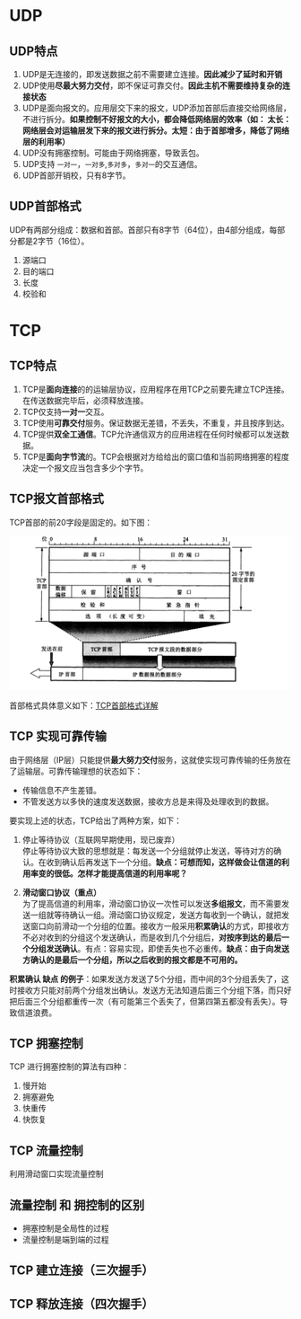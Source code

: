 # UDP

## UDP特点
1. UDP是无连接的，即发送数据之前不需要建立连接。**因此减少了延时和开销**
2. UDP使用**尽最大努力交付**，即不保证可靠交付。**因此主机不需要维持复杂的连接状态**
3. UDP是面向报文的。应用层交下来的报文，UDP添加首部后直接交给网络层，不进行拆分。**如果控制不好报文的大小，都会降低网络层的效率（如： 太长：网络层会对运输层发下来的报文进行拆分。太短：由于首部增多，降低了网络层的利用率）**
4. UDP没有拥塞控制。可能由于网络拥塞，导致丢包。
5. UDP支持 `一对一`，`一对多`,`多对多`，`多对一`的交互通信。
6. UDP首部开销校，只有8字节。

## UDP首部格式
UDP有两部分组成：数据和首部。首部只有8字节（64位），由4部分组成，每部分都是2字节（16位）。

1. 源端口
2. 目的端口
3. 长度
4. 校验和


# TCP

## TCP特点
1. TCP是**面向连接**的的运输层协议，应用程序在用TCP之前要先建立TCP连接。在传送数据完毕后，必须释放连接。
2. TCP仅支持**一对一**交互。
3. TCP使用**可靠交付**服务。保证数据无差错，不丢失，不重复，并且按序到达。
4. TCP提供**双全工通信**。TCP允许通信双方的应用进程在任何时候都可以发送数据。
5. TCP是**面向字节流**的。TCP会根据对方给给出的窗口值和当前网络拥塞的程度决定一个报文应当包含多少个字节。

## TCP报文首部格式
TCP首部的前20字段是固定的。如下图：  

![TCP报文首部格式](../../assets/TCP报文首部格式.png)

首部格式具体意义如下：[TCP首部格式详解](./net-TCP首部格式.md)
 
## TCP 实现可靠传输
由于网络层（IP层）只能提供**最大努力交付**服务，这就使实现可靠传输的任务放在了运输层。可靠传输理想的状态如下：
* 传输信息不产生差错。
* 不管发送方以多快的速度发送数据，接收方总是来得及处理收到的数据。

要实现上述的状态，TCP给出了两种方案，如下：
1. 停止等待协议（互联网早期使用，现已废弃）  
停止等待协议大致的思想就是：每发送一个分组就停止发送，等待对方的确认。在收到确认后再发送下一个分组。**缺点：可想而知，这样做会让信道的利用率变的很低。怎样才能提高信道的利用率呢？**

2. **滑动窗口协议（重点）**  
为了提高信道的利用率，滑动窗口协议一次性可以发送**多组报文**，而不需要发送一组就等待确认一组。滑动窗口协议规定，发送方每收到一个确认，就把发送窗口向前滑动一个分组的位置。接收方一般采用**积累确认**的方式，即接收方不必对收到的分组这个发送确认，而是收到几个分组后，**对按序到达的最后一个分组发送确认**。有点：容易实现，即使丢失也不必重传。**缺点：由于向发送方确认的是最后一个分组，所以之后收到的报文都是不可用的。**

**积累确认 缺点 的例子**：如果发送方发送了5个分组，而中间的3个分组丢失了，这时接收方只能对前两个分组发出确认。发送方无法知道后面三个分组下落，而只好把后面三个分组都重传一次（有可能第三个丢失了，但第四第五都没有丢失）。导致信道浪费。

## TCP 拥塞控制
TCP 进行拥塞控制的算法有四种：
1. 慢开始
2. 拥塞避免
3. 快重传
4. 快恢复

## TCP 流量控制
利用滑动窗口实现流量控制

## 流量控制 和 拥控制的区别

* 拥塞控制是全局性的过程
* 流量控制是端到端的过程

## TCP 建立连接（三次握手）

## TCP 释放连接（四次握手）

